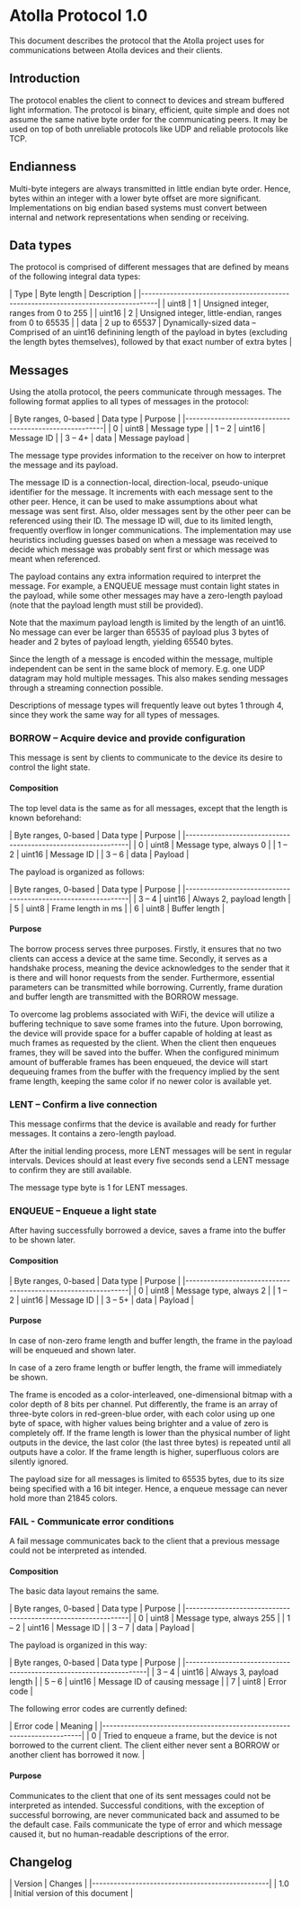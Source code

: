 # Atolla Protocol 1.0
This document describes the protocol that the Atolla project uses for
communications between Atolla devices and their clients.

## Introduction
The protocol enables the client to connect to devices and stream buffered light
information. The protocol is binary, efficient, quite simple and does not assume
the same native byte order for the communicating peers. It may be used on top of
both unreliable protocols like UDP and reliable protocols like TCP.

## Endianness
Multi-byte integers are always transmitted in little endian byte order. Hence,
bytes within an integer with a lower byte offset are more significant.
Implementations on big endian based systems must convert between internal and
network representations when sending or receiving.

## Data types
The protocol is comprised of different messages that are defined by means of the
following integral data types:

| Type   | Byte length   | Description                                             |
|----------------------------------------------------------------------------------|
| uint8  | 1             | Unsigned integer, ranges from 0 to 255                  |
| uint16 | 2             | Unsigned integer, little-endian, ranges from 0 to 65535 |
| data   | 2 up to 65537 | Dynamically-sized data – Comprised of an uint16 definining length of the payload in bytes (excluding the length bytes themselves), followed by that exact number of extra bytes |

## Messages
Using the atolla protocol, the peers communicate through messages. The following
format applies to all types of messages in the protocol:

| Byte ranges, 0-based | Data type  | Purpose           |
|-------------------------------------------------------|
| 0                    | uint8      | Message type      |
| 1 – 2                | uint16     | Message ID        |
| 3 – 4+               | data       | Message payload   |

The message type provides information to the receiver on how to interpret the
message and its payload.

The message ID is a connection-local, direction-local, pseudo-unique identifier
for the message. It increments with each message sent to the other peer. Hence,
it can be used to make assumptions about what message was sent first. Also,
older messages sent by the other peer can be referenced using their ID. The
message ID will, due to its limited length, frequently overflow in longer
communications. The implementation may use heuristics including guesses based on
when a message was received to decide which message was probably sent first or
which message was meant when referenced.

The payload contains any extra information required to interpret the message.
For example, a ENQUEUE message must contain light states in the payload, while
some other messages may have a zero-length payload (note that the payload
length must still be provided).

Note that the maximum payload length is limited by the length of an uint16. No
message can ever be larger than 65535 of payload plus 3 bytes of header and 2
bytes of payload length, yielding 65540 bytes.

Since the length of a message is encoded within the message, multiple
independent can be sent in the same block of memory. E.g. one UDP datagram may
hold multiple messages. This also makes sending messages through a streaming
connection possible.

Descriptions of message types will frequently leave out bytes 1 through 4, since
they work the same way for all types of messages.

### BORROW – Acquire device and provide configuration
This message is sent by clients to communicate to the device its desire to
control the light state.

#### Composition
The top level data is the same as for all messages, except that the length is
known beforehand:

| Byte ranges, 0-based | Data type  | Purpose                  |
|--------------------------------------------------------------|
| 0                    | uint8      | Message type, always 0   |
| 1 – 2                | uint16     | Message ID               |
| 3 – 6                | data       | Payload                  |

The payload is organized as follows:

| Byte ranges, 0-based | Data type  | Purpose                  |
|--------------------------------------------------------------|
| 3 – 4                | uint16     | Always 2, payload length |
| 5                    | uint8      | Frame length in ms       |
| 6                    | uint8      | Buffer length            |

#### Purpose
The borrow process serves three purposes. Firstly, it ensures that no two
clients can access a device at the same time. Secondly, it serves as a handshake
process, meaning the device acknowledges to the sender that it is there and will
honor requests from the sender. Furthermore, essential parameters can be
transmitted while borrowing. Currently, frame duration and buffer length are
transmitted with the BORROW message.

To overcome lag problems associated with WiFi, the device will utilize a
buffering technique to save some frames into the future. Upon borrowing, the
device will provide space for a buffer capable of holding at least as much
frames as requested by the client. When the client then enqueues frames, they
will be saved into the buffer. When the configured minimum amount of bufferable
frames has been enqueued, the device will start dequeuing frames from the
buffer with the frequency implied by the sent frame length, keeping the same
color if no newer color is available yet.

### LENT – Confirm a live connection
This message confirms that the device is available and ready for further
messages. It contains a zero-length payload.

After the initial lending process, more LENT messages will be sent in regular
intervals. Devices should at least every five seconds send a LENT message to
confirm they are still available.

The message type byte is 1 for LENT messages.

### ENQUEUE – Enqueue a light state
After having successfully borrowed a device, saves a frame into the buffer to
be shown later.

#### Composition

| Byte ranges, 0-based | Data type  | Purpose                  |
|--------------------------------------------------------------|
| 0                    | uint8      | Message type, always 2   |
| 1 – 2                | uint16     | Message ID               |
| 3 – 5+               | data       | Payload                  |


#### Purpose
In case of non-zero frame length and buffer length, the frame in the payload
will be enqueued and shown later.

In case of a zero frame length or buffer length, the frame will immediately be
shown.

The frame is encoded as a color-interleaved, one-dimensional bitmap with a color depth
of 8 bits per channel. Put differently, the frame is an array of three-byte colors in
red-green-blue order, with each color using up one byte of space, with higher
values being brighter and a value of zero is completely off. If the frame length
is lower than the physical number of light outputs in the device, the last color
(the last three bytes) is repeated until all outputs have a color. If the frame
length is higher, superfluous colors are silently ignored.

The payload size for all messages is limited to 65535 bytes, due to its size
being specified with a 16 bit integer. Hence, a enqueue message can never hold
more than 21845 colors.

### FAIL - Communicate error conditions
A fail message communicates back to the client that a previous message could not
be interpreted as intended.

#### Composition
The basic data layout remains the same.

| Byte ranges, 0-based | Data type  | Purpose                  |
|--------------------------------------------------------------|
| 0                    | uint8      | Message type, always 255 |
| 1 – 2                | uint16     | Message ID               |
| 3 – 7                | data       | Payload                  |

The payload is organized in this way:

| Byte ranges, 0-based | Data type  | Purpose                       |
|-------------------------------------------------------------------|
| 3 – 4                | uint16     | Always 3, payload length      |
| 5 – 6                | uint16     | Message ID of causing message |
| 7                    | uint8      | Error code                    |

The following error codes are currently defined:

| Error code | Meaning                                                   |
|------------------------------------------------------------------------|
| 0          | Tried to enqueue a frame, but the device is not borrowed to the current client. The client either never sent a BORROW or another client has borrowed it now. |

#### Purpose
Communicates to the client that one of its sent messages could not be
interpreted as intended. Successful conditions, with the exception of successful
borrowing, are never communicated back and assumed to be the default case. Fails
communicate the type of error and which message caused it, but no human-readable
descriptions of the error.

## Changelog

| Version      | Changes                          |
|-------------------------------------------------|
| 1.0          | Initial version of this document |
